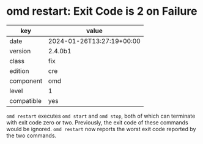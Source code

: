 [//]: # (werk v2)
# omd restart: Exit Code is 2 on Failure

key        | value
---------- | ---
date       | 2024-01-26T13:27:19+00:00
version    | 2.4.0b1
class      | fix
edition    | cre
component  | omd
level      | 1
compatible | yes

`omd restart` executes `omd start` and `omd stop`, both of which can terminate with exit code zero
or two. Previously, the exit code of these commands would be ignored. `omd restart` now reports the
worst exit code reported by the two commands.

